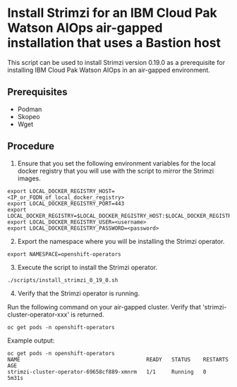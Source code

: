 # Install Strimzi for an IBM Cloud Pak Watson AIOps air-gapped installation that uses a Bastion host

This script can be used to install Strimzi version 0.19.0 as a prerequisite for installing IBM Cloud Pak Watson AIOps in an air-gapped environment.

## Prerequisites

* Podman
* Skopeo
* Wget

## Procedure

1. Ensure that you set the following environment variables for the local docker registry that you will use with the script to mirror the Strimzi images.
```
export LOCAL_DOCKER_REGISTRY_HOST=<IP_or_FQDN_of_local_docker_registry>
export LOCAL_DOCKER_REGISTRY_PORT=443
export LOCAL_DOCKER_REGISTRY=$LOCAL_DOCKER_REGISTRY_HOST:$LOCAL_DOCKER_REGISTRY_PORT
export LOCAL_DOCKER_REGISTRY_USER=<username>
export LOCAL_DOCKER_REGISTRY_PASSWORD=<password>
```

2. Export the namespace where you will be installing the Strimzi operator.

```
export NAMESPACE=openshift-operators
```

3. Execute the script to install the Strimzi operator.

```
./scripts/install_strimzi_0_19_0.sh
```

4. Verify that the Strimzi operator is running.

Run the following command on your air-gapped cluster. Verify that 'strimzi-cluster-operator-xxx' is returned.

```
oc get pods -n openshift-operators
```

Example output:

```
oc get pods -n openshift-operators
NAME                                        READY   STATUS    RESTARTS   AGE
strimzi-cluster-operator-69658cf889-xmnrm   1/1     Running   0          5m31s
```